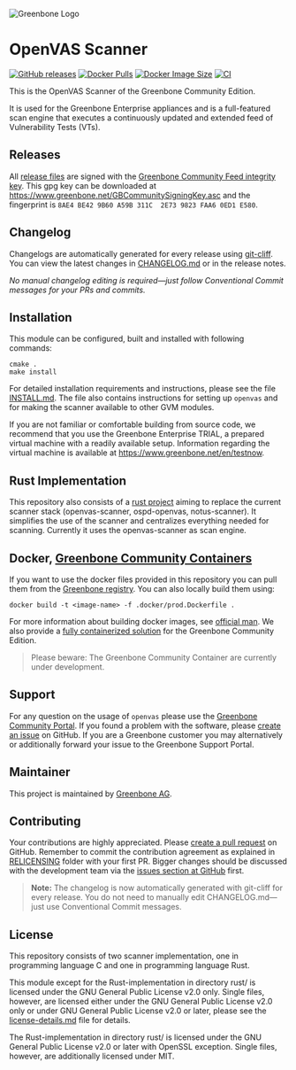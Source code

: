 ![Greenbone Logo](https://www.greenbone.net/wp-content/uploads/gb_new-logo_horizontal_rgb_small.png)

# OpenVAS Scanner

[![GitHub releases](https://img.shields.io/github/release/greenbone/openvas-scanner.svg)](https://github.com/greenbone/openvas-scanner/releases)
[![Docker Pulls](https://img.shields.io/docker/pulls/greenbone/openvas-scanner.svg)](https://hub.docker.com/r/greenbone/openvas-scanner/)
[![Docker Image Size](https://img.shields.io/docker/image-size/greenbone/openvas-scanner.svg?maxAge=2592000)](https://hub.docker.com/r/greenbone/openvas-scanner/)
[![CI](https://github.com/greenbone/openvas-scanner/actions/workflows/control.yml/badge.svg?branch=main)](https://github.com/greenbone/openvas-scanner/actions/workflows/control.yml?query=branch%3Amain)

This is the OpenVAS Scanner of the Greenbone Community Edition.

It is used for the Greenbone Enterprise appliances and is a full-featured
scan engine that executes a continuously updated and extended feed of
Vulnerability Tests (VTs).

## Releases

All [release files](https://github.com/greenbone/openvas/releases) are signed with
the [Greenbone Community Feed integrity key](https://community.greenbone.net/t/gcf-managing-the-digital-signatures/101).
This gpg key can be downloaded at https://www.greenbone.net/GBCommunitySigningKey.asc
and the fingerprint is `8AE4 BE42 9B60 A59B 311C  2E73 9823 FAA6 0ED1 E580`.

## Changelog

Changelogs are automatically generated for every release using [git-cliff](https://github.com/orhun/git-cliff).
You can view the latest changes in [CHANGELOG.md](CHANGELOG.md) or in the release notes.

*No manual changelog editing is required—just follow Conventional Commit messages for your PRs and commits.*

## Installation

This module can be configured, built and installed with following commands:

    cmake .
    make install

For detailed installation requirements and instructions, please see the file
[INSTALL.md](INSTALL.md). The file also contains instructions for setting up
`openvas` and for making the scanner available to other GVM modules.

If you are not familiar or comfortable building from source code, we recommend
that you use the Greenbone Enterprise TRIAL, a prepared virtual
machine with a readily available setup. Information regarding the virtual machine
is available at <https://www.greenbone.net/en/testnow>.

## Rust Implementation

This repository also consists of a [rust project](rust/README.md) aiming to replace the current scanner stack
(openvas-scanner, ospd-openvas, notus-scanner). It simplifies the use of the scanner and centralizes
everything needed for scanning. Currently it uses the openvas-scanner as scan engine.

## Docker, [Greenbone Community Containers](https://greenbone.github.io/docs/latest/22.4/container/)

If you want to use the docker files provided in this repository you can pull them from the [Greenbone registry](registry.community.greenbone.net/community/openvas-scanner:stable). You can also locally build them using:
```
docker build -t <image-name> -f .docker/prod.Dockerfile .
```
For more information about building docker images, see 
[official man](https://docs.docker.com/engine/reference/commandline/build/).
We also provide a [fully containerized 
solution](https://greenbone.github.io/docs/latest/22.4/container/)
for the Greenbone Community Edition.

> Please beware: The Greenbone Community Container are currently under development.

## Support

For any question on the usage of `openvas` please use the [Greenbone
Community Portal](https://community.greenbone.net/). If you found a problem
with the software, please [create an
issue](https://github.com/greenbone/openvas-scanner/issues) on GitHub. If you
are a Greenbone customer you may alternatively or additionally forward your
issue to the Greenbone Support Portal.

## Maintainer

This project is maintained by [Greenbone AG](https://www.greenbone.net/).

## Contributing

Your contributions are highly appreciated. Please [create a pull
request](https://github.com/greenbone/openvas-scanner/pulls) on GitHub.
Remember to commit the contribution agreement as explained in [RELICENSING](https://github.com/greenbone/openvas-scanner/tree/main/RELICENSE) folder with your first PR.
Bigger changes should be discussed with the development team via the [issues section at GitHub](https://github.com/greenbone/openvas-scanner/issues) first.

> **Note:** The changelog is now automatically generated with git-cliff for every release. You do not need to manually edit CHANGELOG.md—just use Conventional Commit messages.

## License

This repository consists of two scanner implementation, one in programming language C and one in programming language Rust.

This module except for the Rust-implementation in directory rust/ is licensed under the GNU General Public License v2.0 only. Single files, however, are licensed either under the GNU General Public License v2.0 only or under GNU General Public License v2.0 or later, please see the [license-details.md](license-details.md) file for details.

The Rust-implementation in directory rust/ is licensed under the GNU General Public License v2.0 or later with OpenSSL exception. Single files, however, are additionally licensed under MIT.